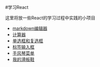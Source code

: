 #学习React

这里将放一些React的学习过程中实践的小项目

-	[markdown编辑器](http://lingyucoder.github.io/learn-react/page/mdeditor.html)
-	[计算器](http://lingyucoder.github.io/learn-react/page/calculator.html)
- [单选框和复选框](http://lingyucoder.github.io/learn-react/page/checkbox.html)
- [标签输入框](http://lingyucoder.github.io/learn-react/page/tagfield.html)
- [手风琴菜单](http://lingyucoder.github.io/learn-react/page/image-accordion.html)
- [我的滑板鞋](http://lingyucoder.github.io/learn-react/page/space.html)